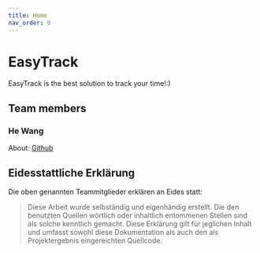 ```yaml
---
title: Home
nav_order: 0
---
```



# EasyTrack

EasyTrack is the best solution to track your time!:)
## Team members

### He Wang 

 About: [Github](https://github.com/dn13371)






## Eidesstattliche Erklärung

Die oben genannten Teammitglieder erklären an Eides statt:

> Diese Arbeit wurde selbständig und eigenhändig erstellt. Die den benutzten Quellen wörtlich oder inhaltlich entommenen Stellen sind als solche kenntlich gemacht. Diese Erklärung gilt für jeglichen Inhalt und umfasst sowohl diese Dokumentation als auch den als Projektergebnis eingereichten Quellcode.

